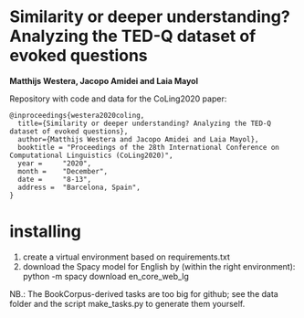 # Similarity or deeper understanding? Analyzing the TED-Q dataset of evoked questions

**Matthijs Westera, Jacopo Amidei and Laia Mayol**

Repository with code and data for the CoLing2020 paper:
```
@inproceedings{westera2020coling,
  title={Similarity or deeper understanding? Analyzing the TED-Q dataset of evoked questions},
  author={Matthijs Westera and Jacopo Amidei and Laia Mayol},
  booktitle = "Proceedings of the 28th International Conference on Computational Linguistics (CoLing2020)",
  year = 	 "2020",
  month = 	 "December",
  date =     "8-13",
  address =  "Barcelona, Spain",
}
```

# installing
1. create a virtual environment based on requirements.txt
2. download the Spacy model for English by (within the right environment): python -m spacy download en_core_web_lg

NB.: The BookCorpus-derived tasks are too big for github; see the data folder and the script make_tasks.py to generate them yourself.
